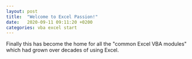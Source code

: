 ```yaml
---
layout: post
title:  "Welcome to Excel Passion!"
date:   2020-09-11 09:11:20 +0200
categories: vba excel start
---
```

Finally this has become the home for all the "common Excel VBA modules" which had grown over decades of using Excel. 
